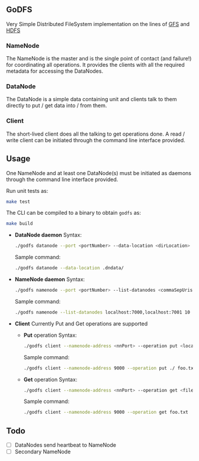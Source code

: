 ## GoDFS
Very Simple Distributed FileSystem implementation on the lines of [GFS](https://static.googleusercontent.com/media/research.google.com/en//archive/gfs-sosp2003.pdf) and [HDFS](https://hadoop.apache.org/docs/r1.2.1/hdfs_design.pdf)

### NameNode
The NameNode is the master and is the single point of contact (and failure!) for coordinating all operations. It provides the clients with all the required metadata for accessing the DataNodes.

### DataNode
The DataNode is a simple data containing unit and clients talk to them directly to put / get data into / from them.

### Client
The short-lived client does all the talking to get operations done. A read / write client can be initiated through the command line interface provided.

## Usage
One NameNode and at least one DataNode(s) must be initiated as daemons through the command line interface provided.

Run unit tests as:
```bash
make test
```

The CLI can be compiled to a binary to obtain `godfs` as:
```bash
make build
```

- **DataNode daemon**
	Syntax:
	```bash
	./godfs datanode --port <portNumber> --data-location <dirLocation>
	```
	Sample command:
	```bash
	./godfs datanode --data-location .dndata/ 
	```

- **NameNode daemon**
	Syntax:
	```bash
	./godfs namenode --port <portNumber> --list-datanodes <commaSepUris> <blockSize> <replicationFactor> 
	```
	Sample command:
	```bash
	./godfs namenode --list-datanodes localhost:7000,localhost:7001 10 1  
	```
	
- **Client**
Currently Put and Get operations are supported
	- **Put** operation
	Syntax:
		```bash
		./godfs client --namenode-address <nnPort> --operation put <locationToFile> <fileName>
		```
		Sample command:
		```bash
		./godfs client --namenode-address 9000 --operation put ./ foo.txt
		```
	- **Get** operation
	Syntax:
		```bash
		./godfs client --namenode-address <nnPort> --operation get <fileName>
		```
		Sample command:
		```bash
		./godfs client --namenode-address 9000 --operation get foo.txt  
		```
	
## Todo
- [ ] DataNodes send heartbeat to NameNode
- [ ] Secondary NameNode
